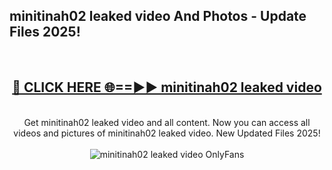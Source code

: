 <h2>minitinah02 leaked video And Photos - Update Files 2025!</h2>
<br>
<div align="center">
<h2><a href="https://betterlinks.top/A2PfLJ" rel="nofollow">🔴 CLICK HERE 🌐==►► minitinah02 leaked video</a></h2>
<br>
Get minitinah02 leaked video and all content. Now you can access all videos and pictures of minitinah02 leaked video. New Updated Files 2025!
<br>
<br>
<a href="https://betterlinks.top/A2PfLJ" rel="nofollow" data-target="animated-image.originalLink"><img src="https://i.imgur.com/dJHk4Zq.gif" alt="minitinah02 leaked video OnlyFans" style="max-width: 100%; display: inline-block;" data-target="animated-image.originalImage"></a>
</div>
<br>
